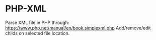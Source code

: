 # PHP-XML
Parse XML file in PHP through: https://www.php.net/manual/en/book.simplexml.php
Add/remove/edit childs on selected file location.
